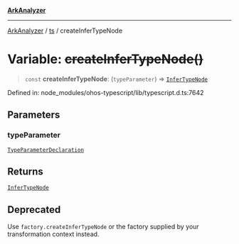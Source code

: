 [**ArkAnalyzer**](../../../../README.md)

***

[ArkAnalyzer](../../../../globals.md) / [ts](../README.md) / createInferTypeNode

# Variable: ~~createInferTypeNode()~~

> `const` **createInferTypeNode**: (`typeParameter`) => [`InferTypeNode`](../interfaces/InferTypeNode.md)

Defined in: node\_modules/ohos-typescript/lib/typescript.d.ts:7642

## Parameters

### typeParameter

[`TypeParameterDeclaration`](../interfaces/TypeParameterDeclaration.md)

## Returns

[`InferTypeNode`](../interfaces/InferTypeNode.md)

## Deprecated

Use `factory.createInferTypeNode` or the factory supplied by your transformation context instead.
